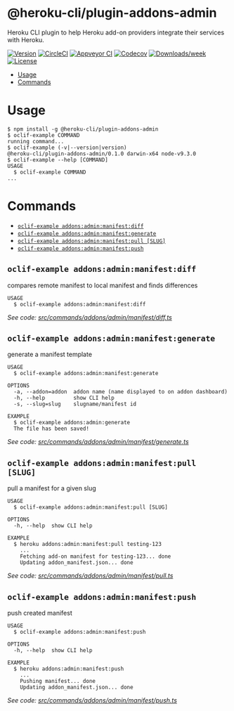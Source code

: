 @heroku-cli/plugin-addons-admin
========================

Heroku CLI plugin to help Heroku add-on providers integrate their services with Heroku.

[![Version](https://img.shields.io/npm/v/@heroku-cli/addons-admin.svg)](https://npmjs.org/package/@heroku-cli/addons-admin)
[![CircleCI](https://circleci.com/gh/heroku/heroku-cli-addons-admin/tree/master.svg?style=svg)](https://circleci.com/gh/heroku/heroku-cli-addons-admin/tree/master)
[![Appveyor CI](https://ci.appveyor.com/api/projects/status/github/heroku/heroku-cli-addons-admin?branch=master&svg=true)](https://ci.appveyor.com/project/heroku/heroku-cli-addons-admin/branch/master)
[![Codecov](https://codecov.io/gh/heroku/heroku-cli-addons-admin/branch/master/graph/badge.svg)](https://codecov.io/gh/heroku/heroku-cli-addons-admin)
[![Downloads/week](https://img.shields.io/npm/dw/@heroku-cli/addons-admin.svg)](https://npmjs.org/package/@heroku-cli/addons-admin)
[![License](https://img.shields.io/npm/l/@heroku-cli/addons-admin.svg)](https://github.com/heroku/heroku-cli-addons-admin/blob/master/package.json)

<!-- toc -->
* [Usage](#usage)
* [Commands](#commands)
<!-- tocstop -->
# Usage
<!-- usage -->
```sh-session
$ npm install -g @heroku-cli/plugin-addons-admin
$ oclif-example COMMAND
running command...
$ oclif-example (-v|--version|version)
@heroku-cli/plugin-addons-admin/0.1.0 darwin-x64 node-v9.3.0
$ oclif-example --help [COMMAND]
USAGE
  $ oclif-example COMMAND
...
```
<!-- usagestop -->
# Commands
<!-- commands -->
* [`oclif-example addons:admin:manifest:diff`](#oclif-example-addonsadminmanifestdiff)
* [`oclif-example addons:admin:manifest:generate`](#oclif-example-addonsadminmanifestgenerate)
* [`oclif-example addons:admin:manifest:pull [SLUG]`](#oclif-example-addonsadminmanifestpull-slug)
* [`oclif-example addons:admin:manifest:push`](#oclif-example-addonsadminmanifestpush)

## `oclif-example addons:admin:manifest:diff`

compares remote manifest to local manifest and finds differences

```
USAGE
  $ oclif-example addons:admin:manifest:diff
```

_See code: [src/commands/addons/admin/manifest/diff.ts](https://github.com/heroku/heroku-cli-addons-admin/blob/v0.1.0/src/commands/addons/admin/manifest/diff.ts)_

## `oclif-example addons:admin:manifest:generate`

generate a manifest template

```
USAGE
  $ oclif-example addons:admin:manifest:generate

OPTIONS
  -a, --addon=addon  addon name (name displayed to on addon dashboard)
  -h, --help         show CLI help
  -s, --slug=slug    slugname/manifest id

EXAMPLE
  $ oclif-example addons:admin:generate
  The file has been saved!
```

_See code: [src/commands/addons/admin/manifest/generate.ts](https://github.com/heroku/heroku-cli-addons-admin/blob/v0.1.0/src/commands/addons/admin/manifest/generate.ts)_

## `oclif-example addons:admin:manifest:pull [SLUG]`

pull a manifest for a given slug

```
USAGE
  $ oclif-example addons:admin:manifest:pull [SLUG]

OPTIONS
  -h, --help  show CLI help

EXAMPLE
  $ heroku addons:admin:manifest:pull testing-123
    ...
    Fetching add-on manifest for testing-123... done
    Updating addon_manifest.json... done
```

_See code: [src/commands/addons/admin/manifest/pull.ts](https://github.com/heroku/heroku-cli-addons-admin/blob/v0.1.0/src/commands/addons/admin/manifest/pull.ts)_

## `oclif-example addons:admin:manifest:push`

push created manifest

```
USAGE
  $ oclif-example addons:admin:manifest:push

OPTIONS
  -h, --help  show CLI help

EXAMPLE
  $ heroku addons:admin:manifest:push
    ...
    Pushing manifest... done
    Updating addon_manifest.json... done
```

_See code: [src/commands/addons/admin/manifest/push.ts](https://github.com/heroku/heroku-cli-addons-admin/blob/v0.1.0/src/commands/addons/admin/manifest/push.ts)_
<!-- commandsstop -->
